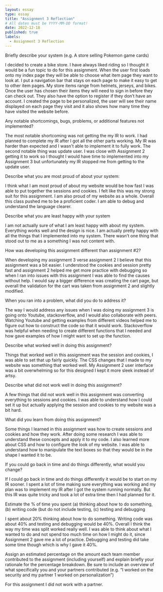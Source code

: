 ```yaml
---
layout: essay
type: essay
title: "Assignment 3 Reflection"
# All dates must be YYYY-MM-DD format!
date: 2022-12-18
published: true
labels:
  - Assignment 3 Reflection
---
```

<p>Briefly describe your system (e.g. A store selling Pokemon game cards)</p>
I decided to create a bike store. I have always liked riding so I thought it would be a fun topic to do for this assignment. When the user first loads onto my index page they will be able to choose what item page they want to look at. I put a navigation bar that stays on each page to make it easy to get to other item pages. My store items range from helmets, jerseys, and bikes. Once the user has chosen their items they will need to sign in before they can check out. They also have the option to register if they don’t have an account. I created the page to be personalized, the user will see their name displayed on each page they visit and it also shows how many time they have visited the website before. 
<p>Any notable shortcomings, bugs, problems, or additional features not implemented?</p>
The most notable shortcoming was not getting the my IR to work. I had planned to complete my IR after I got all the other parts working. My IR was harder than expected and I wasn't able to implement it to fully work. The second notable thing was update user. I was close with Assignment 2 getting it to work so I thought I would have time to implemented into my Assignment 3 but unfortunately my IR stopped me from getting to the update user.
<p>Describe what you are most proud of about your system:</p>
I think what I am most proud of about my website would be how fast I was able to put together the sessions and cookies. I felt like this was my strong suit for this assignment.  I am also proud of my website as a whole. Overall this class pushed me to be a proficient coder. I am able to debug and understand the language clearer. 
<p>Describe what you are least happy with your system</p> 
I am not actually sure of what I am least happy with about my system. Everything works well and the design is nice. I am actually pretty happy with all the things that I implemented into my system. There wasn’t one thing that stood out to me as a something I was not content with. 
<p>How was developing this assignment different than assignment #2?</p>
When developing my assignment 3 verse assignment 2 I believe that this assignment was a bit easier. I understood the cookies and session pretty fast and assignment 2 helped me get more practice with debugging so when I ran into issues with this assignment I was able to find the causes without help. I would say a bigger difference was creating the cart page, but overall the validation for the cart was taken from assignment 2 and slightly modified. 
<p>When you ran into a problem, what did you do to address it?</p>
The way I would address any issues when I was doing my assignment 3 is going onto Youtube, stackoverflow, and I would also collaborate with peers. Watching Youtube and getting examples from different videos helped me to figure out how to construct the code so that it would work. Stackoverflow was helpful when needing to create different functions that I needed and how gave examples of how I might want to set up the function. 
<p>Describe what worked well in doing this assignment?</p>
Things that worked well in this assignment was the session and cookies, I was able to set that up fairly quickly. The CSS changes that I made to my website was something that worked well. My Assignment 2 user interface was a bit overwhelming so for this designed I kept it more sleek instead of artsy. 
<p>Describe what did not work well in doing this assignment?</p>
A few things that did not work well in this assignment was converting everything to sessions and cookies. I was able to understand how I could set it up but actually applying the session and cookies to my website was a bit hard. 
<p>What did you learn from doing this assignment?</p>
Some things I learned in this assignment was how to create sessions and cookies and how they work. After doing some research I was able to understand these concepts and apply it to my code. I also learned more about CSS and how to configure the look of my website. I was able to understand how to manipulate the text boxes so that they would be in the shape I wanted it to be. 
<p>If you could go back in time and do things differently, what would you change?</p>
If I could go back in time and do things differently it would be to start on my IR sooner. I spent a lot of time making sure everything was working and my plan was to implement my IR after I got the system running normally. But this IR was quite tricky and took a lot of extra time then I had planned for it. 
<p>Estimate the % of time you spent (a) thinking about how to do something, (b) writing code (but do not include testing, (c) testing and debugging</p>
I spent about 20% thinking about how to do something. Writing code was about 40% and testing and debugging would be 40%. Overall I think the way my time was split worked really well. I was able to think about what I wanted to do and not spend too much time on how I might do it, since Assignment 2 gave me a lot of practice. Debugging and testing did take some time though which is why I gave it 40%.
<p>Assign an estimated percentage on the amount each team member contributed to the assignment (including yourself) and explain briefly your rationale for the percentage breakdown. Be sure to include an overview of what specifically you and your partners contributed (e.g. “I worked on the security and my partner 1 worked on personalization”)</p>
For this assignment I did not work with a partner. 
